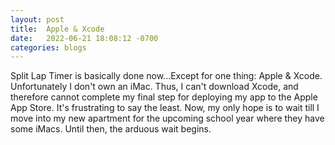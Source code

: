 ```yaml
---
layout: post
title:  Apple & Xcode
date:   2022-06-21 18:08:12 -0700
categories: blogs
---
```


Split Lap Timer is basically done now...Except for one thing: Apple & Xcode. Unfortunately I don't own an iMac. Thus, I can't download Xcode, and therefore cannot complete my final step for deploying my app to the Apple App Store. It's frustrating to say the least. Now, my only hope is to wait till I move into my new apartment for the upcoming school year where they have some iMacs. Until then, the arduous wait begins.